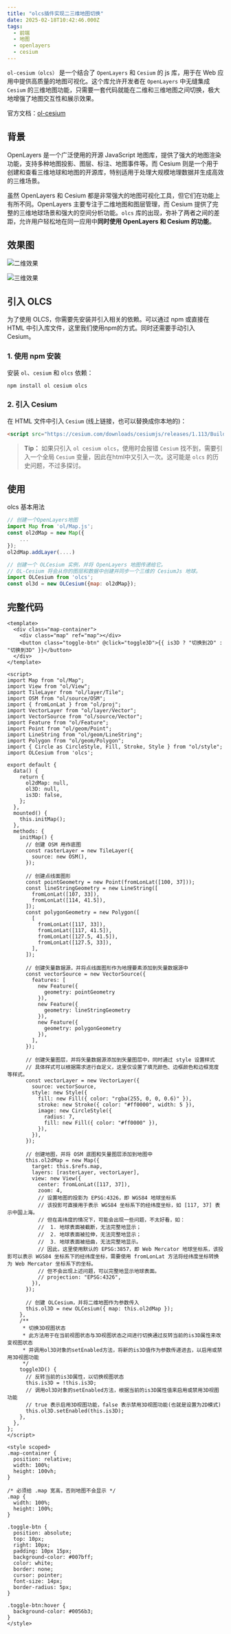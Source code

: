 ```yaml
---
title: "olcs插件实现二三维地图切换"
date: 2025-02-18T10:42:46.000Z
tags: 
  - 前端
  - 地图
  - openlayers
  - cesium
---
```



`ol-cesium（olcs）` 是一个结合了 `OpenLayers` 和 `Cesium` 的 js 库，用于在 Web 应用中提供高质量的地图可视化。这个库允许开发者在 `OpenLayers` 中无缝集成 `Cesium` 的三维地图功能，只需要一套代码就能在二维和三维地图之间切换，极大地增强了地图交互性和展示效果。

官方文档：[ol-cesium](https://openlayers.org/ol-cesium/)


背景
--

OpenLayers 是一个广泛使用的开源 JavaScript 地图库，提供了强大的地图渲染功能，支持多种地图投影、图层、标注、地图事件等。而 Cesium 则是一个用于创建和查看三维地球和地图的开源库，特别适用于处理大规模地理数据并生成高效的三维场景。

虽然 OpenLayers 和 Cesium 都是非常强大的地图可视化工具，但它们在功能上有所不同。OpenLayers 主要专注于二维地图和图层管理，而 Cesium 提供了完整的三维地球场景和强大的空间分析功能。`olcs` 库的出现，弥补了两者之间的差距，允许用户轻松地在同一应用中**同时使用 OpenLayers 和 Cesium 的功能**。


效果图
--

![二维效果](https://silengzi.github.io/cube-fluid-blod/images/olcs_ol_demo.png)

![三维效果](https://silengzi.github.io/cube-fluid-blod/images/olcs_cs_demo.png)


## 引入 OLCS

为了使用 OLCS，你需要先安装并引入相关的依赖。可以通过 npm 或直接在 HTML 中引入库文件，这里我们使用npm的方式。同时还需要手动引入 Cesium。

### 1. 使用 npm 安装

安装 `ol`、`cesium` 和 `olcs` 依赖：

```bash
npm install ol cesium olcs
```

### 2. 引入 Cesium

在 HTML 文件中引入 `Cesium` (线上链接，也可以替换成你本地的)：

```html
<script src="https://cesium.com/downloads/cesiumjs/releases/1.113/Build/Cesium/Cesium.js"></script>
```

> **Tip：** 如果只引入 `ol cesium olcs`，使用时会报错 `Cesium` 找不到，需要引入一个全局 `Cesium` 变量，因此在html中又引入一次。这可能是 `olcs` 的历史问题，不过多探讨。

## 使用

olcs 基本用法

```js
// 创建一个OpenLayers地图
import Map from 'ol/Map.js';
const ol2dMap = new Map({
    ...
});
ol2dMap.addLayer(....)

// 创建一个 OLCesium 实例，并将 OpenLayers 地图传递给它。
// OL-Cesium 将会从你的图层和数据中创建并同步一个三维的 CesiumJs 地球。
import OLCesium from 'olcs';
const ol3d = new OLCesium({map: ol2dMap});
```

## 完整代码

```vue
<template>
  <div class="map-container">
    <div class="map" ref="map"></div>
    <button class="toggle-btn" @click="toggle3D">{{ is3D ? "切换到2D" : "切换到3D" }}</button>
  </div>
</template>

<script>
import Map from "ol/Map";
import View from "ol/View";
import TileLayer from "ol/layer/Tile";
import OSM from "ol/source/OSM";
import { fromLonLat } from "ol/proj";
import VectorLayer from "ol/layer/Vector";
import VectorSource from "ol/source/Vector";
import Feature from "ol/Feature";
import Point from "ol/geom/Point";
import LineString from "ol/geom/LineString";
import Polygon from "ol/geom/Polygon";
import { Circle as CircleStyle, Fill, Stroke, Style } from "ol/style";
import OLCesium from 'olcs';

export default {
  data() {
    return {
      ol2dMap: null,
      ol3D: null,
      is3D: false,
    };
  },
  mounted() {
    this.initMap();
  },
  methods: {
    initMap() {
      // 创建 OSM 用作底图
      const rasterLayer = new TileLayer({
        source: new OSM(),
      });

      // 创建点线面图形
      const pointGeometry = new Point(fromLonLat([100, 37]));
      const lineStringGeometry = new LineString([
        fromLonLat([107, 33]),
        fromLonLat([114, 41.5]),
      ]);
      const polygonGeometry = new Polygon([
        [
          fromLonLat([117, 33]),
          fromLonLat([117, 41.5]),
          fromLonLat([127.5, 41.5]),
          fromLonLat([127.5, 33]),
        ],
      ]);

      // 创建矢量数据源，并将点线面图形作为地理要素添加到矢量数据源中
      const vectorSource = new VectorSource({
        features: [
          new Feature({
            geometry: pointGeometry
          }),
          new Feature({
            geometry: lineStringGeometry
          }),
          new Feature({
            geometry: polygonGeometry
          }),
        ],
      });

      // 创建矢量图层，并将矢量数据源添加到矢量图层中，同时通过 style 设置样式
      // 具体样式可以根据需求进行自定义，这里仅设置了填充颜色、边框颜色和边框宽度等样式。
      const vectorLayer = new VectorLayer({
        source: vectorSource,
        style: new Style({
          fill: new Fill({ color: "rgba(255, 0, 0, 0.6)" }),
          stroke: new Stroke({ color: "#ff0000", width: 5 }),
          image: new CircleStyle({
            radius: 7,
            fill: new Fill({ color: "#ff0000" }),
          }),
        }),
      });

      // 创建地图，并将 OSM 底图和矢量图层添加到地图中
      this.ol2dMap = new Map({
        target: this.$refs.map,
        layers: [rasterLayer, vectorLayer],
        view: new View({
          center: fromLonLat([117, 37]),
          zoom: 4,
          // 设置地图的投影为 EPSG:4326，即 WGS84 地球坐标系
          // 该投影可直接用于表示 WGS84 坐标系下的经纬度坐标，如 [117, 37] 表示中国上海。
          // 但在高纬度的情况下，可能会出现一些问题，不太好看，如：
          //  1. 地球表面被截断，无法完整地显示；
          //  2. 地球表面被拉伸，无法完整地显示；
          //  3. 地球表面被扭曲，无法完整地显示。
          // 因此，这里使用默认的 EPSG:3857，即 Web Mercator 地球坐标系，该投影可以表示 WGS84 坐标系下的经纬度坐标，需要使用 fromLonLat 方法将经纬度坐标转换为 Web Mercator 坐标系下的坐标。
          // 但不会出现上述问题，可以完整地显示地球表面。
          // projection: "EPSG:4326",
        }),
      });

      // 创建 OLCesium，并将二维地图作为参数传入
      this.ol3D = new OLCesium({ map: this.ol2dMap });
    },
    /**
     * 切换3D视图状态
     * 此方法用于在当前视图状态与3D视图状态之间进行切换通过反转当前的is3D属性来改变视图状态
     * 并调用ol3D对象的setEnabled方法，将新的is3D值作为参数传递进去，以启用或禁用3D视图功能
     */
    toggle3D() {
      // 反转当前的is3D属性，以切换视图状态
      this.is3D = !this.is3D;
      // 调用ol3D对象的setEnabled方法，根据当前的is3D属性值来启用或禁用3D视图功能
      // true 表示启用3D视图功能，false 表示禁用3D视图功能(也就是设置为2D模式)
      this.ol3D.setEnabled(this.is3D);
    },
  },
};
</script>

<style scoped>
.map-container {
  position: relative;
  width: 100%;
  height: 100vh;
}

/* 必须给 .map 宽高，否则地图不会显示 */
.map {
  width: 100%;
  height: 100%;
}

.toggle-btn {
  position: absolute;
  top: 10px;
  right: 10px;
  padding: 10px 15px;
  background-color: #007bff;
  color: white;
  border: none;
  cursor: pointer;
  font-size: 14px;
  border-radius: 5px;
}

.toggle-btn:hover {
  background-color: #0056b3;
}
</style>

```
